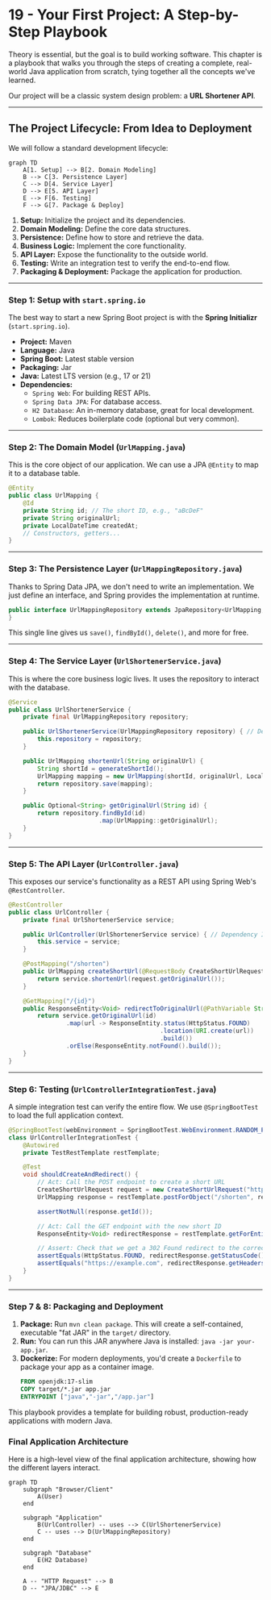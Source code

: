 # 19 - Your First Project: A Step-by-Step Playbook

Theory is essential, but the goal is to build working software. This chapter is a playbook that walks you through the steps of creating a complete, real-world Java application from scratch, tying together all the concepts we've learned.

Our project will be a classic system design problem: a **URL Shortener API**.

---

## The Project Lifecycle: From Idea to Deployment

We will follow a standard development lifecycle:

```mermaid
graph TD
    A[1. Setup] --> B[2. Domain Modeling]
    B --> C[3. Persistence Layer]
    C --> D[4. Service Layer]
    D --> E[5. API Layer]
    E --> F[6. Testing]
    F --> G[7. Package & Deploy]
```

1.  **Setup:** Initialize the project and its dependencies.
2.  **Domain Modeling:** Define the core data structures.
3.  **Persistence:** Define how to store and retrieve the data.
4.  **Business Logic:** Implement the core functionality.
5.  **API Layer:** Expose the functionality to the outside world.
6.  **Testing:** Write an integration test to verify the end-to-end flow.
7.  **Packaging & Deployment:** Package the application for production.

---

### Step 1: Setup with `start.spring.io`
The best way to start a new Spring Boot project is with the **Spring Initializr** (`start.spring.io`).

*   **Project:** Maven
*   **Language:** Java
*   **Spring Boot:** Latest stable version
*   **Packaging:** Jar
*   **Java:** Latest LTS version (e.g., 17 or 21)
*   **Dependencies:**
    *   `Spring Web`: For building REST APIs.
    *   `Spring Data JPA`: For database access.
    *   `H2 Database`: An in-memory database, great for local development.
    *   `Lombok`: Reduces boilerplate code (optional but very common).

---

### Step 2: The Domain Model (`UrlMapping.java`)
This is the core object of our application. We can use a JPA `@Entity` to map it to a database table.

```java
@Entity
public class UrlMapping {
    @Id
    private String id; // The short ID, e.g., "aBcDeF"
    private String originalUrl;
    private LocalDateTime createdAt;
    // Constructors, getters...
}
```

---

### Step 3: The Persistence Layer (`UrlMappingRepository.java`)
Thanks to Spring Data JPA, we don't need to write an implementation. We just define an interface, and Spring provides the implementation at runtime.

```java
public interface UrlMappingRepository extends JpaRepository<UrlMapping, String> {
}
```
This single line gives us `save()`, `findById()`, `delete()`, and more for free.

---

### Step 4: The Service Layer (`UrlShortenerService.java`)
This is where the core business logic lives. It uses the repository to interact with the database.

```java
@Service
public class UrlShortenerService {
    private final UrlMappingRepository repository;

    public UrlShortenerService(UrlMappingRepository repository) { // Dependency Injection!
        this.repository = repository;
    }

    public UrlMapping shortenUrl(String originalUrl) {
        String shortId = generateShortId();
        UrlMapping mapping = new UrlMapping(shortId, originalUrl, LocalDateTime.now());
        return repository.save(mapping);
    }

    public Optional<String> getOriginalUrl(String id) {
        return repository.findById(id)
                         .map(UrlMapping::getOriginalUrl);
    }
}
```

---

### Step 5: The API Layer (`UrlController.java`)
This exposes our service's functionality as a REST API using Spring Web's `@RestController`.

```java
@RestController
public class UrlController {
    private final UrlShortenerService service;

    public UrlController(UrlShortenerService service) { // Dependency Injection!
        this.service = service;
    }

    @PostMapping("/shorten")
    public UrlMapping createShortUrl(@RequestBody CreateShortUrlRequest request) {
        return service.shortenUrl(request.getOriginalUrl());
    }

    @GetMapping("/{id}")
    public ResponseEntity<Void> redirectToOriginalUrl(@PathVariable String id) {
        return service.getOriginalUrl(id)
                .map(url -> ResponseEntity.status(HttpStatus.FOUND)
                                          .location(URI.create(url))
                                          .build())
                .orElse(ResponseEntity.notFound().build());
    }
}
```

---

### Step 6: Testing (`UrlControllerIntegrationTest.java`)
A simple integration test can verify the entire flow. We use `@SpringBootTest` to load the full application context.

```java
@SpringBootTest(webEnvironment = SpringBootTest.WebEnvironment.RANDOM_PORT)
class UrlControllerIntegrationTest {
    @Autowired
    private TestRestTemplate restTemplate;

    @Test
    void shouldCreateAndRedirect() {
        // Act: Call the POST endpoint to create a short URL
        CreateShortUrlRequest request = new CreateShortUrlRequest("https://example.com");
        UrlMapping response = restTemplate.postForObject("/shorten", request, UrlMapping.class);

        assertNotNull(response.getId());

        // Act: Call the GET endpoint with the new short ID
        ResponseEntity<Void> redirectResponse = restTemplate.getForEntity("/" + response.getId(), Void.class);

        // Assert: Check that we get a 302 Found redirect to the correct location
        assertEquals(HttpStatus.FOUND, redirectResponse.getStatusCode());
        assertEquals("https://example.com", redirectResponse.getHeaders().getLocation().toString());
    }
}
```

---

### Step 7 & 8: Packaging and Deployment
1.  **Package:** Run `mvn clean package`. This will create a self-contained, executable "fat JAR" in the `target/` directory.
2.  **Run:** You can run this JAR anywhere Java is installed: `java -jar your-app.jar`.
3.  **Dockerize:** For modern deployments, you'd create a `Dockerfile` to package your app as a container image.
    ```dockerfile
    FROM openjdk:17-slim
    COPY target/*.jar app.jar
    ENTRYPOINT ["java","-jar","/app.jar"]
    ```
This playbook provides a template for building robust, production-ready applications with modern Java.

### Final Application Architecture

Here is a high-level view of the final application architecture, showing how the different layers interact.

```mermaid
graph TD
    subgraph "Browser/Client"
        A(User)
    end

    subgraph "Application"
        B(UrlController) -- uses --> C(UrlShortenerService)
        C -- uses --> D(UrlMappingRepository)
    end

    subgraph "Database"
        E(H2 Database)
    end

    A -- "HTTP Request" --> B
    D -- "JPA/JDBC" --> E
```
